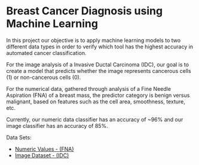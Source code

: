 # Breast Cancer Diagnosis using Machine Learning

In this project our objective is to apply machine learning models to two different data types in order to verify which tool has the highest accuracy in automated cancer classification.

For the image analysis of a Invasive Ductal Carcinoma (IDC), our goal is to create a model that predicts whether the image represents cancerous cells (1) or non-cancerous cells (0). 

For the numerical data, gathered through analysis of a Fine Needle Aspiration (FNA) of a breast mass, the predictor category is benign versus malignant, based on features such as the cell area, smoothness, texture, etc.

Currently, our numeric data classifier has an accuracy of ~96% and our image classifier has an accuracy of 85%.

Data Sets: 
* [Numeric Values - (FNA)](https://www.kaggle.com/uciml/breast-cancer-wisconsin-data)
* [Image Dataset - (IDC)](https://www.kaggle.com/paultimothymooney/breast-histopathology-images)
